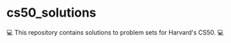 # cs50_solutions
:computer: This repository contains solutions to problem sets for Harvard's CS50. :computer:
